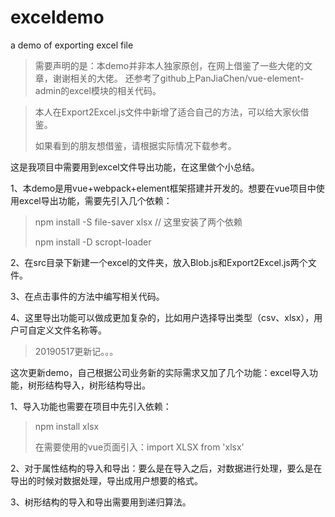# exceldemo
a demo of exporting excel file

> 需要声明的是：本demo并非本人独家原创，在网上借鉴了一些大佬的文章，谢谢相关的大佬。
> 还参考了github上PanJiaChen/vue-element-admin的excel模块的相关代码。

> 本人在Export2Excel.js文件中新增了适合自己的方法，可以给大家伙借鉴。
> 
> 如果看到的朋友想借鉴，请根据实际情况下载参考。

这是我项目中需要用到excel文件导出功能，在这里做个小总结。

1、本demo是用vue+webpack+element框架搭建并开发的。想要在vue项目中使用excel导出功能，需要先引入几个依赖：

> npm install -S file-saver xlsx // 这里安装了两个依赖
> 
> npm install -D scropt-loader

2、在src目录下新建一个excel的文件夹，放入Blob.js和Export2Excel.js两个文件。

3、在点击事件的方法中编写相关代码。

4、这里导出功能可以做成更加复杂的，比如用户选择导出类型（csv、xlsx），用户可自定义文件名称等。

> 20190517更新记。。。

这次更新demo，自己根据公司业务新的实际需求又加了几个功能：excel导入功能，树形结构导入，树形结构导出。

1、导入功能也需要在项目中先引入依赖：
> npm install xlsx
>
> 在需要使用的vue页面引入：import XLSX from 'xlsx'

2、对于属性结构的导入和导出：要么是在导入之后，对数据进行处理，要么是在导出的时候对数据处理，导出成用户想要的格式。

3、树形结构的导入和导出需要用到递归算法。
